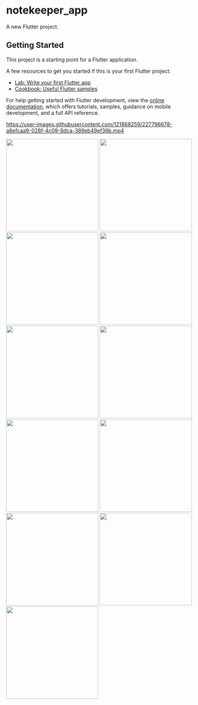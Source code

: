 # notekeeper_app

A new Flutter project.

## Getting Started

This project is a starting point for a Flutter application.

A few resources to get you started if this is your first Flutter project:

- [Lab: Write your first Flutter app](https://docs.flutter.dev/get-started/codelab)
- [Cookbook: Useful Flutter samples](https://docs.flutter.dev/cookbook)

For help getting started with Flutter development, view the
[online documentation](https://docs.flutter.dev/), which offers tutorials,
samples, guidance on mobile development, and a full API reference.

https://user-images.githubusercontent.com/121868259/227796678-a8efcaa9-028f-4c09-8dca-389eb49ef36b.mp4

<img src="https://user-images.githubusercontent.com/121868259/227795264-235b93eb-c77a-43a9-87d8-366303de24f7.jpeg" width="250px">
<img src="https://user-images.githubusercontent.com/121868259/227795269-4f799bb6-12e4-44d6-b917-d4e08fed2c7d.jpeg" width="250px">
<img src="https://user-images.githubusercontent.com/121868259/227795276-d78c3ef5-dd38-4ba9-873e-608d37b29b2d.jpeg" width="250px">
<img src="https://user-images.githubusercontent.com/121868259/227795284-6d08cd85-8d9b-48fe-80cb-d684401df534.jpeg" width="250px">
<img src="https://user-images.githubusercontent.com/121868259/227795293-fe7daf12-9423-436a-982c-cb1922914a26.jpeg" width="250px">
<img src="https://user-images.githubusercontent.com/121868259/227795295-be9d1b98-a3b5-4368-bfbb-7d082444fe8c.jpeg" width="250px">
<img src="https://user-images.githubusercontent.com/121868259/227795307-139c4a82-d4c3-486d-8f23-013fa6a70292.jpeg" width="250px">
<img src="https://user-images.githubusercontent.com/121868259/227795316-5ee2eda9-c24f-4410-9103-9bf739c26a37.jpeg" width="250px">
<img src="https://user-images.githubusercontent.com/121868259/227795320-aee28ba8-fe2d-48ae-bc0e-d57882975893.jpeg" width="250px">
<img src="https://user-images.githubusercontent.com/121868259/227795323-cb854b36-aec4-4ae4-9d41-9b5177244a7a.jpeg" width="250px">
<img src="https://user-images.githubusercontent.com/121868259/227795329-cb34aeaf-6bad-4691-8f23-69dbafbbd312.jpeg" width="250px">
